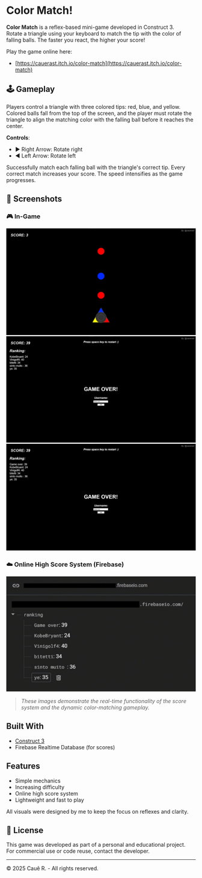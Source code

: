 # Color Match!

**Color Match** is a reflex-based mini-game developed in Construct 3.  
Rotate a triangle using your keyboard to match the tip with the color of falling balls. The faster you react, the higher your score!

Play the game online here:  
- [https://cauerast.itch.io/color-match](https://cauerast.itch.io/color-match)

## 🕹️ Gameplay
Players control a triangle with three colored tips: red, blue, and yellow. Colored balls fall from the top of the screen, and the player must rotate the triangle to align the matching color with the falling ball before it reaches the center.

**Controls**:
- ▶️ Right Arrow: Rotate right  
- ◀️ Left Arrow: Rotate left  

Successfully match each falling ball with the triangle's correct tip. Every correct match increases your score. The speed intensifies as the game progresses.

## 📸 Screenshots

### 🎮 In-Game

![Gameplay Screenshot](/Screenshots/inGame.jpeg)
![Gameplay Screenshot](/Screenshots/gameOver.jpeg)
![Gameplay Screenshot](/Screenshots/gameOverFirebase.jpeg)

### ☁️ Online High Score System (Firebase)

![Firebase Screenshot](/Screenshots/firebase.jpeg)

> _These images demonstrate the real-time functionality of the score system and the dynamic color-matching gameplay._

## Built With
- [Construct 3](https://www.construct.net/en)
- Firebase Realtime Database (for scores)

## Features
- Simple mechanics  
- Increasing difficulty  
- Online high score system  
- Lightweight and fast to play  

All visuals were designed by me to keep the focus on reflexes and clarity.

## 📄 License
This game was developed as part of a personal and educational project.  
For commercial use or code reuse, contact the developer.

---

© 2025 Cauê R. - All rights reserved.
